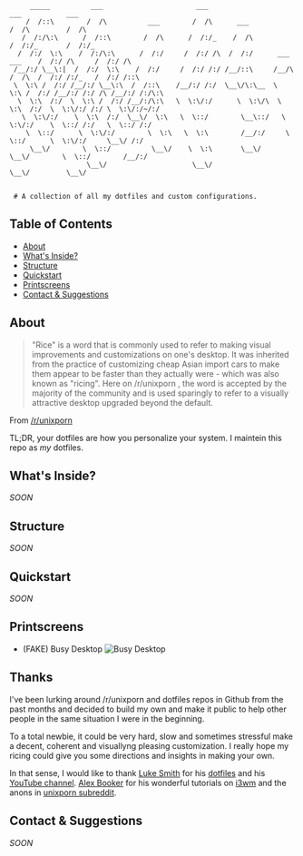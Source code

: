 ```
     _____          ___                       ___                                   ___           ___     
    /  /::\        /  /\          ___        /  /\      ___                        /  /\         /  /\    
   /  /:/\:\      /  /::\        /  /\      /  /:/_    /  /\                      /  /:/_       /  /:/_   
  /  /:/  \:\    /  /:/\:\      /  /:/     /  /:/ /\  /  /:/      ___     ___    /  /:/ /\     /  /:/ /\  
 /__/:/ \__\:|  /  /:/  \:\    /  /:/     /  /:/ /:/ /__/::\     /__/\   /  /\  /  /:/ /:/_   /  /:/ /::\ 
 \  \:\ /  /:/ /__/:/ \__\:\  /  /::\    /__/:/ /:/  \__\/\:\__  \  \:\ /  /:/ /__/:/ /:/ /\ /__/:/ /:/\:\
  \  \:\  /:/  \  \:\ /  /:/ /__/:/\:\   \  \:\/:/      \  \:\/\  \  \:\  /:/  \  \:\/:/ /:/ \  \:\/:/~/:/
   \  \:\/:/    \  \:\  /:/  \__\/  \:\   \  \::/        \__\::/   \  \:\/:/    \  \::/ /:/   \  \::/ /:/ 
    \  \::/      \  \:\/:/        \  \:\   \  \:\        /__/:/     \  \::/      \  \:\/:/     \__\/ /:/  
     \__\/        \  \::/          \__\/    \  \:\       \__\/       \__\/        \  \::/        /__/:/   
                   \__\/                     \__\/                                 \__\/         \__\/    


 # A collection of all my dotfiles and custom configurations.

```

## Table of Contents

 - [About](#about)
 - [What's Inside?](#whats-inside)
 - [Structure](#structure)
 - [Quickstart](#quickstart)
 - [Printscreens](#printscreens)
 - [Contact & Suggestions](#contact-suggestions)


## About

 >"Rice" is a word that is commonly used to refer to making visual improvements and customizations on one's desktop. It was inherited from the practice of customizing cheap Asian import cars to make them appear to be faster than they actually were - which was also known as "ricing". Here on /r/unixporn , the word is accepted by the majority of the community and is used sparingly to refer to a visually attractive desktop upgraded beyond the default.
 
 From [/r/unixporn](https://www.reddit.com/r/unixporn/wiki/themeing/dictionary)
 
 TL;DR, your dotfiles are how you personalize your system. I maintein this repo
 as *my* dotfiles.


## What's Inside?

 *SOON*


## Structure

 *SOON*


## Quickstart

 *SOON*


## Printscreens

 - (FAKE) Busy Desktop
   ![Busy Desktop](busy.png)


## Thanks

 I've been lurking around /r/unixporn and dotfiles repos in Github from the past
 months and decided to build my own and make it public to help other people in
 the same situation I were in the beginning.

 To a total newbie, it could be very hard, slow and sometimes stressful make a
 decent, coherent and visuallyng pleasing customization. I really hope my ricing
 could give you some directions and insights in making your own.

 In that sense, I would like to thank [Luke Smith](https://github.com/lukesmithxyz)
 for his [dotfiles](https://github.com/LukeSmithxyz/voidrice) and his
 [YouTube channel](https://www.youtube.com/channel/UC2eYFnH61tmytImy1mTYvhA).
 [Alex Booker](https://github.com/bookercodes) for his wonderful tutorials on
 [i3wm](https://www.youtube.com/playlist?list=PL5ze0DjYv5DbCv9vNEzFmP6sU7ZmkGzcf)
 and the anons in [unixporn subreddit](https://www.reddit.com/r/unixporn/).


## Contact & Suggestions

 *SOON*

